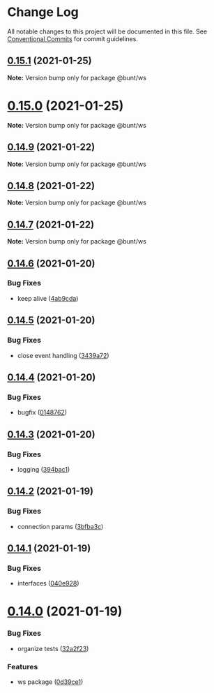 # Change Log

All notable changes to this project will be documented in this file.
See [Conventional Commits](https://conventionalcommits.org) for commit guidelines.

## [0.15.1](https://github.com/izatop/bunt/compare/v0.15.0...v0.15.1) (2021-01-25)

**Note:** Version bump only for package @bunt/ws





# [0.15.0](https://github.com/izatop/bunt/compare/v0.14.9...v0.15.0) (2021-01-25)

**Note:** Version bump only for package @bunt/ws





## [0.14.9](https://github.com/izatop/bunt/compare/v0.14.8...v0.14.9) (2021-01-22)

**Note:** Version bump only for package @bunt/ws





## [0.14.8](https://github.com/izatop/bunt/compare/v0.14.7...v0.14.8) (2021-01-22)

**Note:** Version bump only for package @bunt/ws





## [0.14.7](https://github.com/izatop/bunt/compare/v0.14.6...v0.14.7) (2021-01-22)

**Note:** Version bump only for package @bunt/ws





## [0.14.6](https://github.com/izatop/bunt/compare/v0.14.5...v0.14.6) (2021-01-20)


### Bug Fixes

* keep alive ([4ab9cda](https://github.com/izatop/bunt/commit/4ab9cda02902cd7569bec0f7acc8975de4bdc6be))





## [0.14.5](https://github.com/izatop/bunt/compare/v0.14.4...v0.14.5) (2021-01-20)


### Bug Fixes

* close event handling ([3439a72](https://github.com/izatop/bunt/commit/3439a72e7afa668abe70ab9f4a71e2ddc5c838d1))





## [0.14.4](https://github.com/izatop/bunt/compare/v0.14.3...v0.14.4) (2021-01-20)


### Bug Fixes

* bugfix ([0148762](https://github.com/izatop/bunt/commit/01487622b1a6c9b03ec09057b6c06d80de9d288e))





## [0.14.3](https://github.com/izatop/bunt/compare/v0.14.2...v0.14.3) (2021-01-20)


### Bug Fixes

* logging ([394bac1](https://github.com/izatop/bunt/commit/394bac1c2d1a622bfd1e7550f01a5dfae1fb2850))





## [0.14.2](https://github.com/izatop/bunt/compare/v0.14.1...v0.14.2) (2021-01-19)


### Bug Fixes

* connection params ([3bfba3c](https://github.com/izatop/bunt/commit/3bfba3c6a3c892a19d7394c8664039d7ff6d9ace))





## [0.14.1](https://github.com/izatop/bunt/compare/v0.14.0...v0.14.1) (2021-01-19)


### Bug Fixes

* interfaces ([040e928](https://github.com/izatop/bunt/commit/040e928753fd056fd878ec4d2fa8eb65556fabb2))





# [0.14.0](https://github.com/izatop/bunt/compare/v0.13.0...v0.14.0) (2021-01-19)


### Bug Fixes

* organize tests ([32a2f23](https://github.com/izatop/bunt/commit/32a2f232afc63340f478316d2f7fa52a75860cc6))


### Features

* ws package ([0d39ce1](https://github.com/izatop/bunt/commit/0d39ce1b4631839b8dd14446e2f44e06b3ec4f6d))
